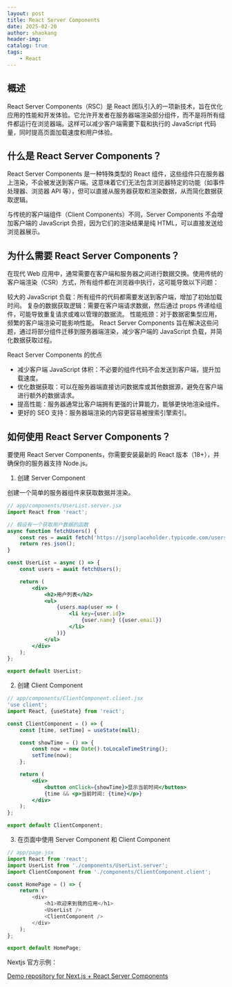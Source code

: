 ```yaml
---
layout: post
title: React Server Components
date: 2025-02-20
author: shaokang
header-img:
catalog: true
tags:
    - React
---
```


## 概述

React Server Components（RSC）是 React 团队引入的一项新技术，旨在优化应用的性能和开发体验。它允许开发者在服务器端渲染部分组件，而不是将所有组件都运行在浏览器端。这样可以减少客户端需要下载和执行的 JavaScript 代码量，同时提高页面加载速度和用户体验。

## 什么是 React Server Components？

React Server Components 是一种特殊类型的 React 组件，这些组件只在服务器上渲染，不会被发送到客户端。这意味着它们无法包含浏览器特定的功能（如事件处理器、浏览器 API 等），但可以直接从服务器获取和渲染数据，从而简化数据获取逻辑。

与传统的客户端组件（Client Components）不同，Server Components 不会增加客户端的 JavaScript 负担，因为它们的渲染结果是纯 HTML，可以直接发送给浏览器展示。

## 为什么需要 React Server Components？

在现代 Web 应用中，通常需要在客户端和服务器之间进行数据交换。使用传统的客户端渲染（CSR）方式，所有组件都在浏览器中执行，这可能导致以下问题：

较大的 JavaScript 负载：所有组件的代码都需要发送到客户端，增加了初始加载时间。
复杂的数据获取逻辑：需要在客户端请求数据，然后通过 props 传递给组件，可能导致重复请求或难以管理的数据流。
性能瓶颈：对于数据密集型应用，频繁的客户端渲染可能影响性能。
React Server Components 旨在解决这些问题，通过将部分组件迁移到服务器端渲染，减少客户端的 JavaScript 负载，并简化数据获取过程。

React Server Components 的优点

-   减少客户端 JavaScript 体积：不必要的组件代码不会发送到客户端，提升加载速度。
-   优化数据获取：可以在服务器端直接访问数据库或其他数据源，避免在客户端进行额外的数据请求。
-   提高性能：服务器通常比客户端拥有更强的计算能力，能够更快地渲染组件。
-   更好的 SEO 支持：服务器端渲染的内容更容易被搜索引擎索引。

## 如何使用 React Server Components？

要使用 React Server Components，你需要安装最新的 React 版本（18+），并确保你的服务器支持 Node.js。

1. 创建 Server Component

创建一个简单的服务器组件来获取数据并渲染。

```jsx
// app/components/UserList.server.jsx
import React from 'react';

// 假设有一个获取用户数据的函数
async function fetchUsers() {
    const res = await fetch('https://jsonplaceholder.typicode.com/users');
    return res.json();
}

const UserList = async () => {
    const users = await fetchUsers();

    return (
        <div>
            <h2>用户列表</h2>
            <ul>
                {users.map(user => (
                    <li key={user.id}>
                        {user.name} ({user.email})
                    </li>
                ))}
            </ul>
        </div>
    );
};

export default UserList;
```

2. 创建 Client Component

```jsx
// app/components/ClientComponent.client.jsx
'use client';
import React, {useState} from 'react';

const ClientComponent = () => {
    const [time, setTime] = useState(null);

    const showTime = () => {
        const now = new Date().toLocaleTimeString();
        setTime(now);
    };

    return (
        <div>
            <button onClick={showTime}>显示当前时间</button>
            {time && <p>当前时间: {time}</p>}
        </div>
    );
};

export default ClientComponent;
```

3. 在页面中使用 Server Component 和 Client Component

```js
// app/page.jsx
import React from 'react';
import UserList from './components/UserList.server';
import ClientComponent from './components/ClientComponent.client';

const HomePage = () => {
    return (
        <div>
            <h1>欢迎来到我的应用</h1>
            <UserList />
            <ClientComponent />
        </div>
    );
};

export default HomePage;
```

Nextjs 官方示例：

[Demo repository for Next.js + React Server Components](https://github.com/vercel/next-react-server-components)